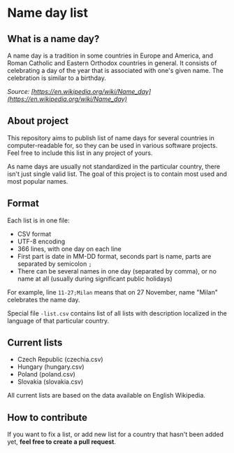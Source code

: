 # Name day list

## What is a name day?

A name day is a tradition in some countries in Europe and America, and Roman Catholic and Eastern Orthodox countries in general. It consists of celebrating a day of the year that is associated with one's given name. The celebration is similar to a birthday.

*Source: [https://en.wikipedia.org/wiki/Name_day](https://en.wikipedia.org/wiki/Name_day)*

## About project

This repository aims to publish list of name days for several countries in computer-readable for, so they can be used in various software projects. Feel free to include this list in any project of yours.

As name days are usually not standardized in the particular country, there isn't just single valid list. The goal of this project is to contain most used and most popular names.

## Format

Each list is in one file:
- CSV format
- UTF-8 encoding
- 366 lines, with one day on each line
- First part is date in MM-DD format, seconds part is name, parts are separated by semicolon `;`
- There can be several names in one day (separated by comma), or no name at all (usually during significant public holidays)

For example, line `11-27;Milan` means that on 27 November, name "Milan" celebrates the name day.

Special file `-list.csv` contains list of all lists with description localized in the language of that particular country.

## Current lists

- Czech Republic (czechia.csv)
- Hungary (hungary.csv)
- Poland (poland.csv)
- Slovakia (slovakia.csv)

All current lists are based on the data available on English Wikipedia.

## How to contribute

If you want to fix a list, or add new list for a country that hasn't been added yet, **feel free to create a pull request**.
